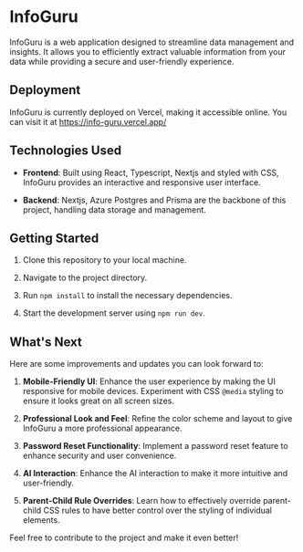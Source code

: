 # InfoGuru

InfoGuru is a web application designed to streamline data management and insights. It allows you to efficiently extract valuable information from your data while providing a secure and user-friendly experience.

## Deployment

InfoGuru is currently deployed on Vercel, making it accessible online. You can visit it at https://info-guru.vercel.app/  

## Technologies Used

- **Frontend**: Built using React, Typescript, Nextjs and styled with CSS, InfoGuru provides an interactive and responsive user interface.

- **Backend**: Nextjs, Azure Postgres and Prisma are the backbone of this project, handling data storage and management.

## Getting Started

1. Clone this repository to your local machine.

2. Navigate to the project directory.

3. Run `npm install` to install the necessary dependencies.

4. Start the development server using `npm run dev`.

## What's Next

Here are some improvements and updates you can look forward to:

1. **Mobile-Friendly UI**: Enhance the user experience by making the UI responsive for mobile devices. Experiment with CSS `@media` styling to ensure it looks great on all screen sizes.

2. **Professional Look and Feel**: Refine the color scheme and layout to give InfoGuru a more professional appearance.

3. **Password Reset Functionality**: Implement a password reset feature to enhance security and user convenience.

4. **AI Interaction**: Enhance the AI interaction to make it more intuitive and user-friendly.

5. **Parent-Child Rule Overrides**: Learn how to effectively override parent-child CSS rules to have better control over the styling of individual elements.

Feel free to contribute to the project and make it even better!
